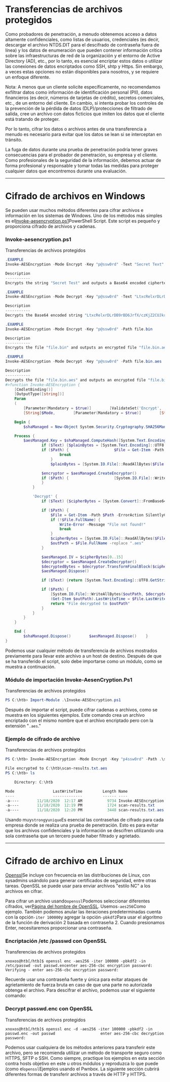 # Transferencias de archivos protegidos

Como probadores de penetración, a menudo obtenemos acceso a datos altamente confidenciales, como listas de usuarios, credenciales (es decir, descargar el archivo NTDS.DIT para el descifrado de contraseña fuera de línea) y los datos de enumeración que pueden contener información crítica sobre las infraestructuras de red de la organización y el entorno de Active Directory (AD), etc., por lo tanto, es esencial encriptar estos datos o utilizar las conexiones de datos encriptados como SSH, shtp y Https. Sin embargo, a veces estas opciones no están disponibles para nosotros, y se requiere un enfoque diferente.

Nota: A menos que un cliente solicite específicamente, no recomendamos exfiltrar datos como información de identificación personal (PII), datos financieros (es decir, números de tarjetas de crédito), secretos comerciales, etc., de un entorno del cliente. En cambio, si intenta probar los controles de la prevención de la pérdida de datos (DLP)/protecciones de filtrado de salida, cree un archivo con datos ficticios que imiten los datos que el cliente está tratando de proteger.

Por lo tanto, cifrar los datos o archivos antes de una transferencia a menudo es necesario para evitar que los datos se lean si se interceptan en tránsito.

La fuga de datos durante una prueba de penetración podría tener graves consecuencias para el probador de penetración, su empresa y el cliente. Como profesionales de la seguridad de la información, debemos actuar de forma profesional y responsable y tomar todas las medidas para proteger cualquier datos que encontremos durante una evaluación.

---

# **Cifrado de archivos en Windows**

Se pueden usar muchos métodos diferentes para cifrar archivos e información en los sistemas de Windows. Uno de los métodos más simples es el[Invoke-aesencryption.ps1](https://www.powershellgallery.com/packages/DRTools/4.0.2.3/Content/Functions%5CInvoke-AESEncryption.ps1)PowerShell Script. Este script es pequeño y proporciona cifrado de archivos y cadenas.

### **Invoke-aesencryption.ps1**

Transferencias de archivos protegidos

```powershell
.EXAMPLE
Invoke-AESEncryption -Mode Encrypt -Key "p@ssw0rd" -Text "Secret Text"

Description
-----------
Encrypts the string "Secret Test" and outputs a Base64 encoded ciphertext.

.EXAMPLE
Invoke-AESEncryption -Mode Decrypt -Key "p@ssw0rd" -Text "LtxcRelxrDLrDB9rBD6JrfX/czKjZ2CUJkrg++kAMfs="

Description
-----------
Decrypts the Base64 encoded string "LtxcRelxrDLrDB9rBD6JrfX/czKjZ2CUJkrg++kAMfs=" and outputs plain text.

.EXAMPLE
Invoke-AESEncryption -Mode Encrypt -Key "p@ssw0rd" -Path file.bin

Description
-----------
Encrypts the file "file.bin" and outputs an encrypted file "file.bin.aes"

.EXAMPLE
Invoke-AESEncryption -Mode Decrypt -Key "p@ssw0rd" -Path file.bin.aes

Description
-----------
Decrypts the file "file.bin.aes" and outputs an encrypted file "file.bin"
#>function Invoke-AESEncryption {
    [CmdletBinding()]
    [OutputType([string])]
    Param
    (
        [Parameter(Mandatory = $true)]        [ValidateSet('Encrypt', 'Decrypt')]
        [String]$Mode,        [Parameter(Mandatory = $true)]        [String]$Key,        [Parameter(Mandatory = $true, ParameterSetName = "CryptText")]        [String]$Text,        [Parameter(Mandatory = $true, ParameterSetName = "CryptFile")]        [String]$Path    )

    Begin {
        $shaManaged = New-Object System.Security.Cryptography.SHA256Managed        $aesManaged = New-Object System.Security.Cryptography.AesManaged        $aesManaged.Mode = [System.Security.Cryptography.CipherMode]::CBC        $aesManaged.Padding = [System.Security.Cryptography.PaddingMode]::Zeros        $aesManaged.BlockSize = 128        $aesManaged.KeySize = 256    }

    Process {
        $aesManaged.Key = $shaManaged.ComputeHash([System.Text.Encoding]::UTF8.GetBytes($Key))        switch ($Mode) {            'Encrypt' {
                if ($Text) {$plainBytes = [System.Text.Encoding]::UTF8.GetBytes($Text)}
                if ($Path) {                    $File = Get-Item -Path $Path -ErrorAction SilentlyContinue                    if (!$File.FullName) {                        Write-Error -Message "File not found!"
                        break
                    }
                    $plainBytes = [System.IO.File]::ReadAllBytes($File.FullName)                    $outPath = $File.FullName + ".aes"                }

                $encryptor = $aesManaged.CreateEncryptor()                $encryptedBytes = $encryptor.TransformFinalBlock($plainBytes, 0, $plainBytes.Length)                $encryptedBytes = $aesManaged.IV + $encryptedBytes                $aesManaged.Dispose()                if ($Text) {return [System.Convert]::ToBase64String($encryptedBytes)}
                if ($Path) {                    [System.IO.File]::WriteAllBytes($outPath, $encryptedBytes)                    (Get-Item $outPath).LastWriteTime = $File.LastWriteTime                    return "File encrypted to $outPath"
                }
            }

            'Decrypt' {
                if ($Text) {$cipherBytes = [System.Convert]::FromBase64String($Text)}

                if ($Path) {
                    $File = Get-Item -Path $Path -ErrorAction SilentlyContinue
                    if (!$File.FullName) {
                        Write-Error -Message "File not found!"
                        break
                    }
                    $cipherBytes = [System.IO.File]::ReadAllBytes($File.FullName)
                    $outPath = $File.FullName -replace ".aes"
                }

                $aesManaged.IV = $cipherBytes[0..15]
                $decryptor = $aesManaged.CreateDecryptor()
                $decryptedBytes = $decryptor.TransformFinalBlock($cipherBytes, 16, $cipherBytes.Length - 16)
                $aesManaged.Dispose()

                if ($Text) {return [System.Text.Encoding]::UTF8.GetString($decryptedBytes).Trim([char]0)}

                if ($Path) {
                    [System.IO.File]::WriteAllBytes($outPath, $decryptedBytes)
                    (Get-Item $outPath).LastWriteTime = $File.LastWriteTime
                    return "File decrypted to $outPath"
                }
            }
        }
    }

    End {
        $shaManaged.Dispose()        $aesManaged.Dispose()    }
}

```

Podemos usar cualquier método de transferencia de archivos mostrados previamente para llevar este archivo a un host de destino. Después de que se ha transferido el script, solo debe importarse como un módulo, como se muestra a continuación.

### **Módulo de importación Invoke-AesenCryption.Ps1**

Transferencias de archivos protegidos

```powershell
PS C:\htb> Import-Module .\Invoke-AESEncryption.ps1

```

Después de importar el script, puede cifrar cadenas o archivos, como se muestra en los siguientes ejemplos. Este comando crea un archivo encriptado con el mismo nombre que el archivo encriptado pero con la extensión "`.aes`."

### **Ejemplo de cifrado de archivo**

Transferencias de archivos protegidos

```powershell
PS C:\htb> Invoke-AESEncryption -Mode Encrypt -Key "p4ssw0rd" -Path .\scan-results.txt

File encrypted to C:\htb\scan-results.txt.aes
PS C:\htb> ls

    Directory: C:\htb

Mode                 LastWriteTime         Length Name
----                 -------------         ------ ----
-a----        11/18/2020  12:17 AM           9734 Invoke-AESEncryption.ps1
-a----        11/18/2020  12:19 PM           1724 scan-results.txt
-a----        11/18/2020  12:20 PM           3448 scan-results.txt.aes

```

Usando muy`strong`y`unique`Es esencial las contraseñas de cifrado para cada empresa donde se realiza una prueba de penetración. Esto es para evitar que los archivos confidenciales y la información se descifren utilizando una sola contraseña que un tercero puede haber filtrado y agrietado.

---

# **Cifrado de archivo en Linux**

[Openssl](https://www.openssl.org/)Se incluye con frecuencia en las distribuciones de Linux, con sysadmins usándolo para generar certificados de seguridad, entre otras tareas. OpenSSL se puede usar para enviar archivos "estilo NC" a los archivos en cifrar.

Para cifrar un archivo usando`openssl`Podemos seleccionar diferentes cifrados, ver[Página del hombre de OpenSSL](https://www.openssl.org/docs/man1.1.1/man1/openssl-enc.html). Usemos`-aes256`Como ejemplo. También podemos anular las iteraciones predeterminadas cuenta con la opción`-iter 100000`y agregar la opción`-pbkdf2`Para usar el algoritmo de la función de derivación 2 basada en contraseña 2. Cuando presionamos Enter, necesitaremos proporcionar una contraseña.

### **Encriptación /etc /passwd con OpenSSL**

Transferencias de archivos protegidos

```
xnoxos@htb[/htb]$ openssl enc -aes256 -iter 100000 -pbkdf2 -in /etc/passwd -out passwd.encenter aes-256-cbc encryption password:
Verifying - enter aes-256-cbc encryption password:

```

Recuerde usar una contraseña fuerte y única para evitar ataques de agrietamiento de fuerza bruta en caso de que una parte no autorizada obtenga el archivo. Para descifrar el archivo, podemos usar el siguiente comando:

### **Decrypt passwd.enc con OpenSSL**

Transferencias de archivos protegidos

```
xnoxos@htb[/htb]$ openssl enc -d -aes256 -iter 100000 -pbkdf2 -in passwd.enc -out passwd                    enter aes-256-cbc decryption password:

```

Podemos usar cualquiera de los métodos anteriores para transferir este archivo, pero se recomienda utilizar un método de transporte seguro como HTTPS, SFTP o SSH. Como siempre, practique los ejemplos en esta sección contra hosts objetivo en este u otros módulos y reproduzca lo que puede (como el`openssl`Ejemplos usando el Pwnbox. La siguiente sección cubrirá diferentes formas de transferir archivos a través de HTTP y HTTPS.